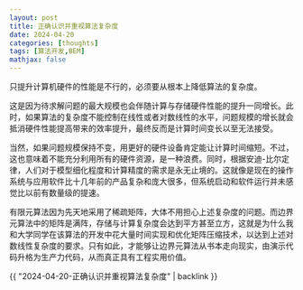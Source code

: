 ```yaml
---
layout: post
title: 正确认识并重视算法复杂度
date: 2024-04-20
categories: [thoughts]
tags: [算法开发,BEM]
mathjax: false
---
```


只提升计算机硬件的性能是不行的，必须要从根本上降低算法的复杂度。

这是因为待求解问题的最大规模也会伴随计算与存储硬件性能的提升一同增长。此时，如果算法的复杂度不能控制在线性或者对数线性的水平，问题规模的增长就会抵消硬件性能提高带来的效率提升，最终反而是计算时间变长以至无法接受。

当然，如果问题规模保持不变，用更好的硬件设备肯定能让计算时间缩短。不过，这也意味着不能充分利用所有的硬件资源，是一种浪费。同时，根据安迪-比尔定律，人们对于模型细化程度和计算精度的需求是永无止境的。这就像是现在的操作系统与应用软件比十几年前的产品复杂和庞大很多，但系统启动和软件运行并未感觉比以前有数量级的提速。

有限元算法因为先天地采用了稀疏矩阵，大体不用担心上述复杂度的问题。而边界元算法中的矩阵是满阵，存储与计算复杂度会达到平方甚至立方，这就是为什么我和大学同学在该算法的开发中花大量时间实现和优化矩阵压缩技术，以达到上述对数线性复杂度的要求。只有如此，才能够让边界元算法从书本走向现实，由演示代码升格为生产力代码，从而真正具有工程实用价值。

{{ "2024-04-20-正确认识并重视算法复杂度" | backlink }}
